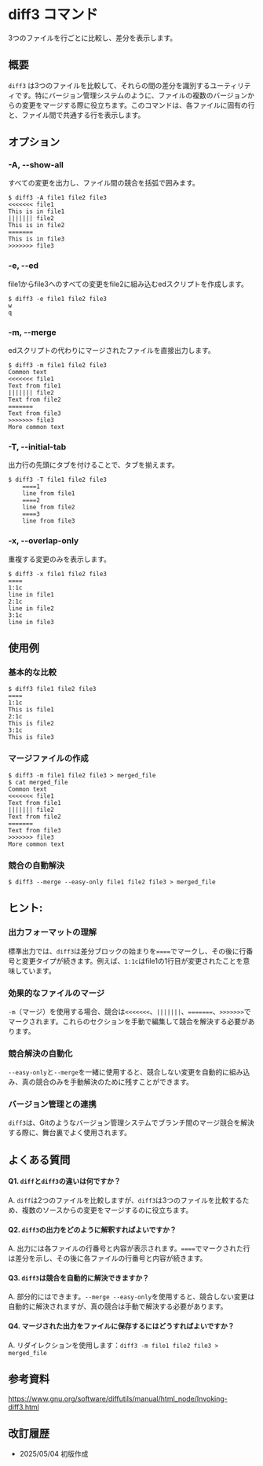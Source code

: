 # diff3 コマンド

3つのファイルを行ごとに比較し、差分を表示します。

## 概要

`diff3` は3つのファイルを比較して、それらの間の差分を識別するユーティリティです。特にバージョン管理システムのように、ファイルの複数のバージョンからの変更をマージする際に役立ちます。このコマンドは、各ファイルに固有の行と、ファイル間で共通する行を表示します。

## オプション

### **-A, --show-all**

すべての変更を出力し、ファイル間の競合を括弧で囲みます。

```console
$ diff3 -A file1 file2 file3
<<<<<<< file1
This is in file1
||||||| file2
This is in file2
======= 
This is in file3
>>>>>>> file3
```

### **-e, --ed**

file1からfile3へのすべての変更をfile2に組み込むedスクリプトを作成します。

```console
$ diff3 -e file1 file2 file3
w
q
```

### **-m, --merge**

edスクリプトの代わりにマージされたファイルを直接出力します。

```console
$ diff3 -m file1 file2 file3
Common text
<<<<<<< file1
Text from file1
||||||| file2
Text from file2
=======
Text from file3
>>>>>>> file3
More common text
```

### **-T, --initial-tab**

出力行の先頭にタブを付けることで、タブを揃えます。

```console
$ diff3 -T file1 file2 file3
	====1
	line from file1
	====2
	line from file2
	====3
	line from file3
```

### **-x, --overlap-only**

重複する変更のみを表示します。

```console
$ diff3 -x file1 file2 file3
====
1:1c
line in file1
2:1c
line in file2
3:1c
line in file3
```

## 使用例

### 基本的な比較

```console
$ diff3 file1 file2 file3
====
1:1c
This is file1
2:1c
This is file2
3:1c
This is file3
```

### マージファイルの作成

```console
$ diff3 -m file1 file2 file3 > merged_file
$ cat merged_file
Common text
<<<<<<< file1
Text from file1
||||||| file2
Text from file2
=======
Text from file3
>>>>>>> file3
More common text
```

### 競合の自動解決

```console
$ diff3 --merge --easy-only file1 file2 file3 > merged_file
```

## ヒント:

### 出力フォーマットの理解

標準出力では、`diff3`は差分ブロックの始まりを`====`でマークし、その後に行番号と変更タイプが続きます。例えば、`1:1c`はfile1の1行目が変更されたことを意味しています。

### 効果的なファイルのマージ

`-m`（マージ）を使用する場合、競合は`<<<<<<<`、`|||||||`、`=======`、`>>>>>>>`でマークされます。これらのセクションを手動で編集して競合を解決する必要があります。

### 競合解決の自動化

`--easy-only`と`--merge`を一緒に使用すると、競合しない変更を自動的に組み込み、真の競合のみを手動解決のために残すことができます。

### バージョン管理との連携

`diff3`は、Gitのようなバージョン管理システムでブランチ間のマージ競合を解決する際に、舞台裏でよく使用されます。

## よくある質問

#### Q1. `diff`と`diff3`の違いは何ですか？
A. `diff`は2つのファイルを比較しますが、`diff3`は3つのファイルを比較するため、複数のソースからの変更をマージするのに役立ちます。

#### Q2. `diff3`の出力をどのように解釈すればよいですか？
A. 出力には各ファイルの行番号と内容が表示されます。`====`でマークされた行は差分を示し、その後に各ファイルの行番号と内容が続きます。

#### Q3. `diff3`は競合を自動的に解決できますか？
A. 部分的にはできます。`--merge --easy-only`を使用すると、競合しない変更は自動的に解決されますが、真の競合は手動で解決する必要があります。

#### Q4. マージされた出力をファイルに保存するにはどうすればよいですか？
A. リダイレクションを使用します：`diff3 -m file1 file2 file3 > merged_file`

## 参考資料

https://www.gnu.org/software/diffutils/manual/html_node/Invoking-diff3.html

## 改訂履歴

- 2025/05/04 初版作成